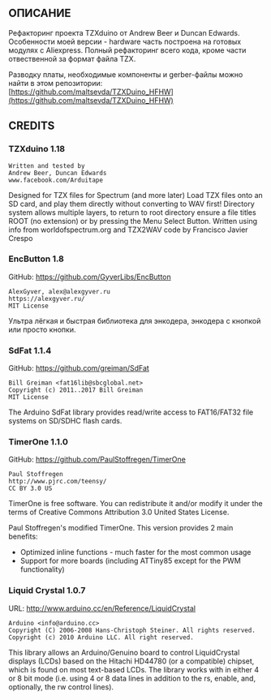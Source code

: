 ## ОПИСАНИЕ

Рефакторинг проекта TZXduino от Andrew Beer и Duncan Edwards. Особенности моей
версии - hardware часть построена на готовых модулях с Aliexpress. Полный
рефакторинг всего кода, кроме части отвественной за формат файла TZX.

Разводку платы, необходимые компоненты и gerber-файлы можно найти в этом
репозитории:
[https://github.com/maltsevda/TZXDuino_HFHW](https://github.com/maltsevda/TZXDuino_HFHW)

## CREDITS

### TZXduino 1.18

```
Written and tested by
Andrew Beer, Duncan Edwards
www.facebook.com/Arduitape
```

Designed for TZX files for Spectrum (and more later) Load TZX files onto an SD
card, and play them directly without converting to WAV first! Directory system
allows multiple layers,  to return to root directory ensure a file titles ROOT
(no extension) or by pressing the Menu Select Button. Written using info from
worldofspectrum.org and TZX2WAV code by Francisco Javier Crespo

### EncButton 1.8

GitHub: https://github.com/GyverLibs/EncButton

```
AlexGyver, alex@alexgyver.ru
https://alexgyver.ru/
MIT License
```

Ультра лёгкая и быстрая библиотека для энкодера, энкодера с кнопкой или просто
кнопки.

### SdFat 1.1.4

GitHub: https://github.com/greiman/SdFat

```
Bill Greiman <fat16lib@sbcglobal.net>
Copyright (c) 2011..2017 Bill Greiman
MIT License
```

The Arduino SdFat library provides read/write access to FAT16/FAT32
file systems on SD/SDHC flash cards.

### TimerOne 1.1.0

GitHub: https://github.com/PaulStoffregen/TimerOne

```
Paul Stoffregen
http://www.pjrc.com/teensy/
CC BY 3.0 US
```

TimerOne is free software. You can redistribute it and/or modify it under the
terms of Creative Commons Attribution 3.0 United States License.

Paul Stoffregen's modified TimerOne. This version provides 2 main benefits:
* Optimized inline functions - much faster for the most common usage
* Support for more boards (including ATTiny85 except for the PWM functionality)

### Liquid Crystal 1.0.7

URL: http://www.arduino.cc/en/Reference/LiquidCrystal

```
Arduino <info@arduino.cc>
Copyright (C) 2006-2008 Hans-Christoph Steiner. All rights reserved.
Copyright (c) 2010 Arduino LLC. All right reserved.
```

This library allows an Arduino/Genuino board to control LiquidCrystal displays
(LCDs) based on the Hitachi HD44780 (or a compatible) chipset, which is found
on most text-based LCDs. The library works with in either 4 or 8 bit mode (i.e.
using 4 or 8 data lines in addition to the rs, enable, and, optionally, the rw
control lines).
